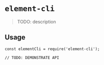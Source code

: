# `element-cli`

> TODO: description

## Usage

```
const elementCli = require('element-cli');

// TODO: DEMONSTRATE API
```
